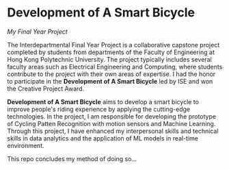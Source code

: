 # Development of A Smart Bicycle
*My Final Year Project*

The Interdepartmental Final Year Project is a collaborative capstone project completed by students from departments of the Faculty of Engineering at Hong Kong Polytechnic University. The project typically includes several faculty areas such as Electrical Engineering and Computing, where students contribute to the project with their own areas of expertise. I had the honor to participate in the **Development of A Smart Bicycle** led by ISE and won the Creative Project Award. 

**Development of A Smart Bicycle** aims to develop a smart bicycle to improve people's riding experience by applying the cutting-edge technologies. In the project, I am responsible for developing the prototype of Cycling Patten Recognition with motion sensors and Machine Learning. Through this project, I have enhanced my interpersonal skills and technical skills in data analytics and the application of ML models in real-time environment.

This repo concludes my method of doing so...